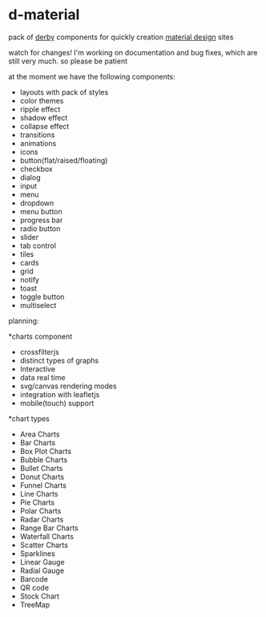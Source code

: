 d-material
==========

pack of [derby](https://github.com/derbyjs/derby) components for quickly creation [material design](https://www.google.com/design/spec/material-design/introduction.html) sites

watch for changes!
I'm working on documentation and bug fixes, which are still very much.
so please be patient

at the moment we have the following components:

- layouts with pack of styles
- color themes
- ripple effect
- shadow effect
- collapse effect
- transitions
- animations
- icons
- button(flat/raised/floating)
- checkbox
- dialog
- input
- menu
- dropdown
- menu button
- progress bar
- radio button
- slider
- tab control
- tiles
- cards
- grid
- notify
- toast
- toggle button
- multiselect

planning:

*charts component
- crossfilterjs
- distinct types of graphs
- Interactive
- data real time
- svg/canvas rendering modes
- integration with leafletjs
- mobile(touch) support

*chart types
- Area Charts
- Bar Charts
- Box Plot Charts
- Bubble Charts
- Bullet Charts
- Donut Charts
- Funnel Charts
- Line Charts
- Pie Charts
- Polar Charts
- Radar Charts
- Range Bar Charts
- Waterfall Charts
- Scatter Charts
- Sparklines
- Linear Gauge
- Radial Gauge
- Barcode
- QR code
- Stock Chart
- TreeMap




